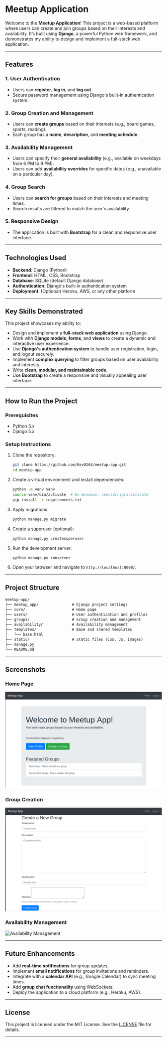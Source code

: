 # **Meetup Application**

Welcome to the **Meetup Application**! This project is a web-based platform where users can create and join groups based on their interests and availability. It’s built using **Django**, a powerful Python web framework, and demonstrates my ability to design and implement a full-stack web application.

---

## **Features**

### **1. User Authentication**

- Users can **register**, **log in**, and **log out**.
- Secure password management using Django's built-in authentication system.

### **2. Group Creation and Management**

- Users can **create groups** based on their interests (e.g., board games, sports, reading).
- Each group has a **name**, **description**, and **meeting schedule**.

### **3. Availability Management**

- Users can specify their **general availability** (e.g., available on weekdays from 6 PM to 9 PM).
- Users can add **availability overrides** for specific dates (e.g., unavailable on a particular day).

### **4. Group Search**

- Users can **search for groups** based on their interests and meeting times.
- Search results are filtered to match the user's availability.

### **5. Responsive Design**

- The application is built with **Bootstrap** for a clean and responsive user interface.

---

## **Technologies Used**

- **Backend**: Django (Python)
- **Frontend**: HTML, CSS, Bootstrap
- **Database**: SQLite (default Django database)
- **Authentication**: Django's built-in authentication system
- **Deployment**: (Optional) Heroku, AWS, or any other platform

---

## **Key Skills Demonstrated**

This project showcases my ability to:

- Design and implement a **full-stack web application** using Django.
- Work with **Django models**, **forms**, and **views** to create a dynamic and interactive user experience.
- Use **Django's authentication system** to handle user registration, login, and logout securely.
- Implement **complex querying** to filter groups based on user availability and interests.
- Write **clean, modular, and maintainable code**.
- Use **Bootstrap** to create a responsive and visually appealing user interface.

---

## **How to Run the Project**

### **Prerequisites**

- Python 3.x
- Django 5.x

### **Setup Instructions**

1. Clone the repository:

   ```bash
   git clone https://github.com/Kev0264/meetup-app.git
   cd meetup-app
   ```

2. Create a virtual environment and install dependencies:

   ```bash
   python -m venv venv
   source venv/bin/activate  # On Windows: venv\Scripts\activate
   pip install -r requirements.txt
   ```

3. Apply migrations:

   ```bash
   python manage.py migrate
   ```

4. Create a superuser (optional):

   ```bash
   python manage.py createsuperuser
   ```

5. Run the development server:

   ```bash
   python manage.py runserver
   ```

6. Open your browser and navigate to `http://localhost:8000/`.

---

## **Project Structure**

```
meetup-app/
├── meetup_app/               # Django project settings
├── core/                     # Home page
├── users/                    # User authentication and profiles
├── groups/                   # Group creation and management
├── availability/             # Availability management
├── templates/                # Base and shared templates
│   └── base.html
├── static/                   # Static files (CSS, JS, images)
├── manage.py
└── README.md
```

---

## **Screenshots**

### **Home Page**

![Home Page](screenshots/home.png)

### **Group Creation**

![Group Creation](screenshots/create_group.png)

### **Availability Management**

![Availability Management](screenshots/availability.png)

---

## **Future Enhancements**

- Add **real-time notifications** for group updates.
- Implement **email notifications** for group invitations and reminders.
- Integrate with a **calendar API** (e.g., Google Calendar) to sync meeting times.
- Add **group chat functionality** using WebSockets.
- Deploy the application to a cloud platform (e.g., Heroku, AWS).

---

## **License**

This project is licensed under the MIT License. See the [LICENSE](LICENSE) file for details.

---
